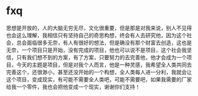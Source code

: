 # fxq
思想是开放的，人的大脑无穷无尽，文化很重要，但是那是对我来说，别人不见得也会这么理解，我相信只有坚持自己的奇思构想，终会有人去研究他，因为这个社会，总会面临很多无奈，有人有很好的想法，但是确没有那个财富去创造，这也是无奈，一个项目只是开始，没有完成的项目，他也可以说不是项目，这个社会我坚信，只有我们想不到的方案，有了方案，只要努力的去完善他，他才会成为一个项目，今天的主题是项目，但是对我个人而言，他是一种灵感，我希望全人类共同去完善这个，还很渺小，甚至还没开始的一个构想，全人类每人进一分利，我就会让这个项目，变成现实，有可能不需要全人类吧，可能不需要吧，如果我需要的厂家给我一个零件，我也会把他变成一个现实，谢谢你们支持！
